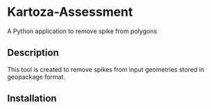 # Kartoza-Assessment
A Python application to remove spike from polygons
## Description
This tool is created to remove spikes from input geometries stored in geopackage format.
## Installation


